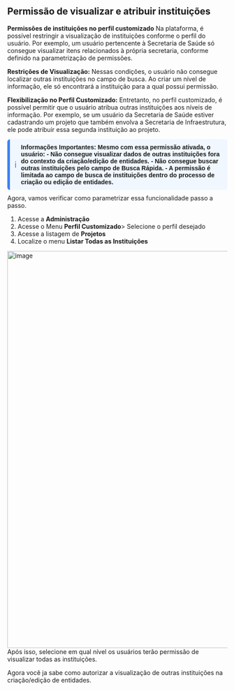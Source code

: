 ## Permissão de visualizar e atribuir instituições

**Permissões de instituições no perfil customizado**
Na plataforma, é possível restringir a visualização de instituições conforme o perfil do usuário. Por exemplo, um usuário pertencente à Secretaria de Saúde só consegue visualizar itens relacionados à própria secretaria, conforme definido na parametrização de permissões.

**Restrições de Visualização:**
Nessas condições, o usuário não consegue localizar outras instituições no campo de busca. Ao criar um nível de informação, ele só encontrará a instituição para a qual possui permissão.

**Flexibilização no Perfil Customizado:**
Entretanto, no perfil customizado, é possível permitir que o usuário atribua outras instituições aos níveis de informação. Por exemplo, se um usuário da Secretaria de Saúde estiver cadastrando um projeto que também envolva a Secretaria de Infraestrutura, ele pode atribuir essa segunda instituição ao projeto.

<div style="background-color:#f0f7ff; border-left:6px solid #3b82f6; padding:10px; border-radius:6px; display:flex; align-items:center; font-family:Arial, sans-serif; margin:10px 0;">
  <span style="color:#3b82f6; font-size:20px; margin-right:10px;">ℹ️</span>
  <strong>Informações Importantes:
  Mesmo com essa permissão ativada, o usuário:
- Não consegue visualizar dados de outras instituições fora do contexto da criação/edição de entidades.
- Não consegue buscar outras instituições pelo campo de Busca Rápida.
- A permissão é limitada ao campo de busca de instituições dentro do processo de criação ou edição de entidades.</strong>
</div>
Agora, vamos verificar como parametrizar essa funcionalidade passo a passo.

1. Acesse a **Administração**
2. Acesse o Menu **Perfil Customizado**> Selecione o perfil desejado
3. Acesse a listagem de **Projetos** 
4. Localize o menu **Listar Todas as Instituições**

<img width="1915" height="910" alt="image" src="https://github.com/user-attachments/assets/ea8c4921-ce5a-4155-8cc5-bbcc85d7029a" />
Após isso, selecione em qual nível os usuários terão permissão de visualizar todas as instituições.

Agora você ja sabe como autorizar a visualização de outras instituições na criação/edição de entidades.



